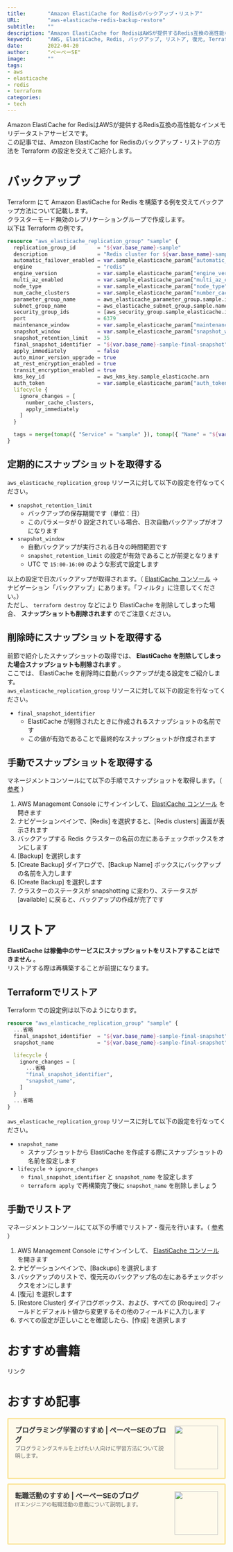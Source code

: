 ```yaml
---
title:       "Amazon ElastiCache for Redisのバックアップ・リストア"
URL:         "aws-elasticache-redis-backup-restore"
subtitle:    ""
description: "Amazon ElastiCache for RedisはAWSが提供するRedis互換の高性能なインメモリデータストアサービスです。この記事では、Amazon ElastiCache for Redisのバックアップ・リストアの方法を Terraform の設定を交えてご紹介します。"
keyword:     "AWS, ElastiCache, Redis, バックアップ, リストア, 復元, Terraform"
date:        2022-04-20
author:      "ぺーぺーSE"
image:       ""
tags:
- aws
- elasticache
- redis
- terraform
categories:
- tech
---
```


Amazon ElastiCache for RedisはAWSが提供するRedis互換の高性能なインメモリデータストアサービスです。  
この記事では、Amazon ElastiCache for Redisのバックアップ・リストアの方法を Terraform の設定を交えてご紹介します。

<!--more-->

# バックアップ

Terraform にて Amazon ElastiCache for Redis を構築する例を交えてバックアップ方法について記載します。  
クラスターモード無効のレプリケーショングループで作成します。  
以下は Terraform の例です。

```terraform
resource "aws_elasticache_replication_group" "sample" {
  replication_group_id       = "${var.base_name}-sample"
  description                = "Redis cluster for ${var.base_name}-sample."
  automatic_failover_enabled = var.sample_elasticache_param["automatic_failover_enabled"]
  engine                     = "redis"
  engine_version             = var.sample_elasticache_param["engine_version"]
  multi_az_enabled           = var.sample_elasticache_param["multi_az_enabled"]
  node_type                  = var.sample_elasticache_param["node_type"]
  num_cache_clusters         = var.sample_elasticache_param["number_cache_clusters"]
  parameter_group_name       = aws_elasticache_parameter_group.sample.id
  subnet_group_name          = aws_elasticache_subnet_group.sample.name
  security_group_ids         = [aws_security_group.sample_elasticache.id]
  port                       = 6379
  maintenance_window         = var.sample_elasticache_param["maintenance_window"]
  snapshot_window            = var.sample_elasticache_param["snapshot_window"]
  snapshot_retention_limit   = 35
  final_snapshot_identifier  = "${var.base_name}-sample-final-snapshot"
  apply_immediately          = false
  auto_minor_version_upgrade = true
  at_rest_encryption_enabled = true
  transit_encryption_enabled = true
  kms_key_id                 = aws_kms_key.sample_elasticache.arn
  auth_token                 = var.sample_elasticache_param["auth_token"]
  lifecycle {
    ignore_changes = [
      number_cache_clusters,
      apply_immediately
    ]
  }

  tags = merge(tomap({ "Service" = "sample" }), tomap({ "Name" = "${var.base_name}-sample" }))
}
```

## 定期的にスナップショットを取得する

`aws_elasticache_replication_group` リソースに対して以下の設定を行なってください。

- `snapshot_retention_limit`
  - バックアップの保存期間です（単位：日）
  - このパラメータが 0 設定されている場合、日次自動バックアップがオフになります
- `snapshot_window`
  - 自動バックアップが実行される日々の時間範囲です
  - `snapshot_retention_limit` の設定が有効であることが前提となります
  - UTC で `15:00-16:00` のような形式で設定します

以上の設定で日次バックアップが取得されます。（ [ElastiCache コンソール](https://console.aws.amazon.com/elasticache/) -> ナビゲーション「バックアップ」にあります。「フィルタ」に注意してください。）  
ただし、 `terraform destroy` などにより ElastiCache を削除してしまった場合、 **スナップショットも削除されます** のでご注意ください。

## 削除時にスナップショットを取得する

前節で紹介したスナップショットの取得では、 **ElastiCache を削除してしまった場合スナップショットも削除されます** 。  
ここでは、 ElastiCache を削除時に自動バックアップが走る設定をご紹介します。  
`aws_elasticache_replication_group` リソースに対して以下の設定を行なってください。

- `final_snapshot_identifier`
  - ElastiCache が削除されたときに作成されるスナップショットの名前です
  - この値が有効であることで最終的なスナップショットが作成されます

## 手動でスナップショットを取得する

マネージメントコンソールにて以下の手順でスナップショットを取得します。（ [参考](https://docs.aws.amazon.com/ja_jp/AmazonElastiCache/latest/red-ug/backups-manual.html) ）

1. AWS Management Console にサインインして、[ElastiCache コンソール](https://console.aws.amazon.com/elasticache/) を開きます
2. ナビゲーションペインで、[Redis] を選択すると、[Redis clusters] 画面が表示されます
3. バックアップする Redis クラスターの名前の左にあるチェックボックスをオンにします
4. [Backup] を選択します
5. [Create Backup] ダイアログで、[Backup Name] ボックスにバックアップの名前を入力します
6. [Create Backup] を選択します
7. クラスターのステータスが snapshotting に変わり、ステータスが [available] に戻ると、バックアップの作成が完了です

# リストア

**ElastiCache は稼働中のサービスにスナップショットをリストアすることはできません** 。  
リストアする際は再構築することが前提になります。

## Terraformでリストア

Terraform での設定例は以下のようになります。

```terraform
resource "aws_elasticache_replication_group" "sample" {
  ...省略
  final_snapshot_identifier  = "${var.base_name}-sample-final-snapshot"
  snapshot_name              = "${var.base_name}-sample-final-snapshot"

  lifecycle {
    ignore_changes = [
      ...省略
      "final_snapshot_identifier",
      "snapshot_name",
    ]
  }
  ...省略
}
```

`aws_elasticache_replication_group` リソースに対して以下の設定を行なってください。

- `snapshot_name`
  - スナップショットから ElastiCache を作成する際にスナップショットの名前を設定します
- `lifecycle` -> `ignore_changes`
  - `final_snapshot_identifier` と `snapshot_name` を設定します
  - `terraform apply` で再構築完了後に `snapshot_name` を削除しましょう

## 手動でリストア

マネージメントコンソールにて以下の手順でリストア・復元を行います。（ [参考](https://docs.aws.amazon.com/ja_jp/AmazonElastiCache/latest/red-ug/backups-restoring.html) ）

1. AWS Management Console にサインインして、 [ElastiCache コンソール](https://console.aws.amazon.com/elasticache/) を開きます
2. ナビゲーションペインで、[Backups] を選択します
3. バックアップのリストで、復元元のバックアップ名の左にあるチェックボックスをオンにします
4. [復元] を選択します
5. [Restore Cluster] ダイアログボックス、および、すべての [Required] フィールドとデフォルト値から変更するその他のフィールドに入力します
6. すべての設定が正しいことを確認したら、[作成] を選択します

# おすすめ書籍

<!-- ad link - amazon/rakuten books - terraform aws -->
<!-- START MoshimoAffiliateEasyLink -->
<script type="text/javascript">
(function(b,c,f,g,a,d,e){b.MoshimoAffiliateObject=a;
b[a]=b[a]||function(){arguments.currentScript=c.currentScript
||c.scripts[c.scripts.length-2];(b[a].q=b[a].q||[]).push(arguments)};
c.getElementById(a)||(d=c.createElement(f),d.src=g,
d.id=a,e=c.getElementsByTagName("body")[0],e.appendChild(d))})
(window,document,"script","//dn.msmstatic.com/site/cardlink/bundle.js?20220329","msmaflink");
msmaflink({"n":"【POD】実践Terraform　AWSにおけるシステム設計とベストプラクティス AWSにおけるシステム設計とベストプラクティス （技術の泉シリーズ（NextPublishing）） [ 野村 友規 ]","b":"","t":"","d":"https:\/\/thumbnail.image.rakuten.co.jp","c_p":"","p":["\/@0_mall\/book\/cabinet\/8136\/9784844378136.jpg"],"u":{"u":"https:\/\/item.rakuten.co.jp\/book\/16058180\/","t":"rakuten","r_v":""},"v":"2.1","b_l":[{"u_bc":"#fc9823","u_tx":"Amazonで見る","u_url":"https:\/\/amzn.to\/37mOivB","s_n":"custom_3","u_so":0,"a_id":0,"p_id":0,"pc_id":0,"pl_id":0,"id":3},{"u_bc":"#bf0000","u_tx":"楽天ブックスで見る","u_url":"https:\/\/a.r10.to\/hawlg8","s_n":"custom_4","u_so":1,"a_id":0,"p_id":0,"pc_id":0,"pl_id":0,"id":4},{"id":1,"u_tx":"楽天市場で見る","u_bc":"#f76956","u_url":"https:\/\/item.rakuten.co.jp\/book\/16058180\/","a_id":3351919,"p_id":54,"pl_id":27059,"pc_id":54,"s_n":"rakuten","u_so":2}],"eid":"kSp0Z","s":"s"});
</script>
<div id="msmaflink-kSp0Z">リンク</div>
<!-- MoshimoAffiliateEasyLink END -->

# おすすめ記事

<!-- プログラミング学習のすすめ -->
<div class="blogcardfu" style="width:auto;max-width:9999px;border:3px solid #FBE599;border-radius:3px;margin:10px 0;padding:15px;line-height:1.4;text-align:left;background:#FFFAEB;"><a href="https://blog.pepese.com/article-programing-learning" target="_blank" style="display:block;text-decoration:none;"><span class="blogcardfu-image" style="float:right;width:100px;padding:0 0 0 10px;margin:0 0 5px 5px;"><img src="https://images.weserv.nl/?w=100&url=ssl:blog.pepese.com/img/yaruwo.gif" width="100" style="width:100%;height:auto;max-height:100px;min-width:0;border:0 none;margin:0;"></span><br style="display:none"><span class="blogcardfu-title" style="font-size:112.5%;font-weight:700;color:#333333;margin:0 0 5px 0;">プログラミング学習のすすめ | ぺーぺーSEのブログ</span><br><span class="blogcardfu-content" style="font-size:87.5%;font-weight:400;color:#666666;">プログラミングスキルを上げたい人向けに学習方法について説明します。</span><br><span style="clear:both;display:block;overflow:hidden;height:0;">&nbsp;</span></a></div>

<!-- 転職活動のすすめ -->
<div class="blogcardfu" style="width:auto;max-width:9999px;border:3px solid #FBE599;border-radius:3px;margin:10px 0;padding:15px;line-height:1.4;text-align:left;background:#FFFAEB;"><a href="https://blog.pepese.com/article-job-changing" target="_blank" style="display:block;text-decoration:none;"><span class="blogcardfu-image" style="float:right;width:100px;padding:0 0 0 10px;margin:0 0 5px 5px;"><img src="https://images.weserv.nl/?w=100&url=ssl:blog.pepese.com/img/yaruwo.gif" width="100" style="width:100%;height:auto;max-height:100px;min-width:0;border:0 none;margin:0;"></span><br style="display:none"><span class="blogcardfu-title" style="font-size:112.5%;font-weight:700;color:#333333;margin:0 0 5px 0;">転職活動のすすめ | ぺーぺーSEのブログ</span><br><span class="blogcardfu-content" style="font-size:87.5%;font-weight:400;color:#666666;">ITエンジニアの転職活動の意義について説明します。</span><br><span style="clear:both;display:block;overflow:hidden;height:0;">&nbsp;</span></a></div>